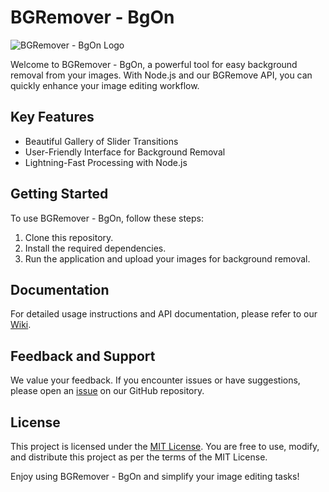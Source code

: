 # BGRemover - BgOn

![BGRemover - BgOn Logo](https://static1.sw-cdn.net/files/cms/how-it-works/upload-icon-materials.png)

Welcome to BGRemover - BgOn, a powerful tool for easy background removal from your images. With Node.js and our BGRemove API, you can quickly enhance your image editing workflow.

## Key Features

- Beautiful Gallery of Slider Transitions
- User-Friendly Interface for Background Removal
- Lightning-Fast Processing with Node.js

## Getting Started

To use BGRemover - BgOn, follow these steps:

1. Clone this repository.
2. Install the required dependencies.
3. Run the application and upload your images for background removal.

## Documentation

For detailed usage instructions and API documentation, please refer to our [Wiki](link-to-wiki).

## Feedback and Support

We value your feedback. If you encounter issues or have suggestions, please open an [issue](link-to-issues) on our GitHub repository.

## License

This project is licensed under the [MIT License](LICENSE). You are free to use, modify, and distribute this project as per the terms of the MIT License.

Enjoy using BGRemover - BgOn and simplify your image editing tasks!

 
